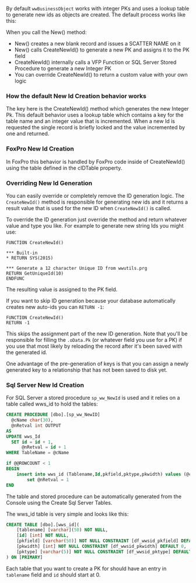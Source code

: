 ﻿By default `wwBusinessObject` works with integer PKs and uses a lookup table to generate new ids as objects are created. The default process works like this:

When you call the New() method:

* New() creates a new blank record and issues a SCATTER NAME on it
* New() calls CreateNewId() to generate a new PK and assigns it to the PK field
* CreateNewId() internally calls a VFP Function or SQL Server Stored Procedure to generate a new Integer PK
* You can override CreateNewId() to return a custom value with your own logic

### How the default New Id Creation behavior works
The key here is the CreateNewId() method which generates the new Integer Pk. This default behavior uses a lookup table which contains a key for the table name and an integer value that is incremented. When a new Id is requested the single record is briefly locked and the value incremented by one and returned.

### FoxPro New Id Creation
In FoxPro this behavior is handled by FoxPro code inside of CreateNewId() using the table defined in the cIDTable property. 

### Overriding New Id Generation
You can easily override or completely remove the ID generation logic. The `CreateNewId()` method is responsible for generating new ids and it returns a result value that is used for the new ID when `CreateNewId()` is called.

To override the ID generation just override the method and return whatever value and type you like. For example to generate new string Ids you might use:

```foxpro
FUNCTION CreateNewId()

*** Built-in
* RETURN SYS(2015)

*** Generate a 12 character Unique ID from wwutils.prg
RETURN GetUniqueId(10)
ENDFUNC
```

The resulting value is assigned to the PK field.

If you want to skip ID generation because your database automatically creates new auto-ids you can `RETURN -1`:

```
FUNCTION CreateNewId()
RETURN -1
```

This skips the assignment part of the new ID generation. Note that you'll be responsible for filling the `.oData.Pk` (or whatever field you use for a PK) if you use that most likely by reloading the record after it's been saved with the generated id.

One advantage of the pre-generation of keys is that you can assign a newly generated key to a relationship that has not been saved to disk yet. 

### Sql Server New Id Creation
For SQL Server a stored procedure `sp_ww_NewId` is used and it relies on a table called wws_id to hold the tables:

```sql
CREATE PROCEDURE [dbo].[sp_ww_NewID]
  @cName char(30),
  @nRetval int OUTPUT
AS
UPDATE wws_Id 
  SET id = id + 1,
      @nRetval = id + 1
WHERE TableName = @cName

if @@ROWCOUNT < 1
BEGIN
	insert into wws_id (Tablename,Id,pkfield,pktype,pkwidth) values (@cName,1,'','',0)
		set @nRetval = 1
END
```

The table and stored procedure can be automatically generated from the Console using the Create Sql Server Tables.

The wws_id table is very simple and looks like this:

```sql
CREATE TABLE [dbo].[wws_id](
	[tablename] [varchar](50) NOT NULL,
	[id] [int] NOT NULL,
	[pkfield] [varchar(50)] NOT NULL CONSTRAINT [df_wwsid_pkfield] DEFAULT '',
	[pkwidth] [int] NOT NULL CONSTRAINT [df_wwsid_pkwidth] DEFAULT 0,
	[pktype] [varchar(5)] NOT NULL CONSTRAINT [df_wwsid_pktype] DEFAULT ''
) ON [PRIMARY]
```

Each table that you want to create a PK for should have an entry in `tablename` field and `id` should start at 0.